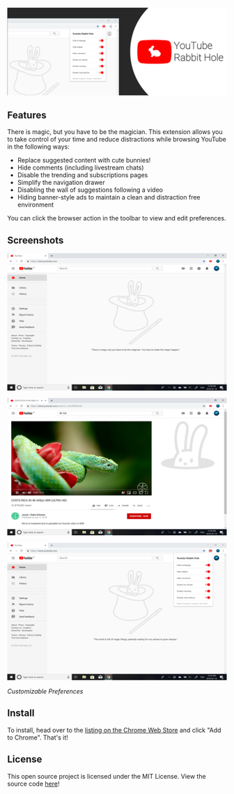 ![marquee](marquee.png)

## Features

There is magic, but you have to be the magician. This extension allows you to take control of your time and reduce distractions while browsing YouTube in the following ways:

- Replace suggested content with cute bunnies!
- Hide comments (including livestream chats)
- Disable the trending and subscriptions pages
- Simplify the navigation drawer
- Disabling the wall of suggestions following a video
- Hiding banner-style ads to maintain a clean and distraction free environment

You can click the browser action in the toolbar to view and edit preferences.
 
## Screenshots

![homepage](webstore1.png)

![video](webstore2.png)

![preferences](webstore3.png)

*Customizable Preferences*

## Install

To install, head over to the [listing on the Chrome Web Store](https://chrome.google.com/webstore/detail/youtube-rabbit-hole/nlddakjbmpidooplakalfoogdincflfh/) and click "Add to Chrome". That's it!

## License
This open source project is licensed under the MIT License. View the source code [here](https://github.com/anthonyftwang/youtube-rabbit-hole)!

